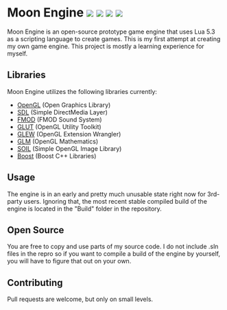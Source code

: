 # Moon Engine ![](https://img.shields.io/badge/type-game--engine-red.svg) ![](https://img.shields.io/badge/language-C++-yellow.svg) ![](https://img.shields.io/badge/language-Lua-blue.svg) ![](https://img.shields.io/badge/platform-windows-orange.svg)

Moon Engine is an open-source prototype game engine that uses Lua 5.3 as a scripting language to create games. This is my first attempt at creating my own game engine. This project is mostly a learning experience for myself.

## Libraries
Moon Engine utilizes the following libraries currently:
- [OpenGL](https://www.opengl.org/) (Open Graphics Library)
- [SDL](https://www.libsdl.org/) (Simple DirectMedia Layer)
- [FMOD](https://www.fmod.com/) (FMOD Sound System)
- [GLUT](https://www.opengl.org/resources/libraries/glut/) (OpenGL Utility Toolkit)
- [GLEW](http://glew.sourceforge.net/) (OpenGL Extension Wrangler)
- [GLM](https://glm.g-truc.net/0.9.8/index.html) (OpenGL Mathematics)
- [SOIL](http://www.lonesock.net/soil.html) (Simple OpenGL Image Library)
- [Boost](http://www.boost.org/) (Boost C++ Libraries)

## Usage
The engine is in an early and pretty much unusable state right now for 3rd-party users. Ignoring that, the most recent stable compiled build of the engine is located in the "Build" folder in the repository.

## Open Source
You are free to copy and use parts of my source code. I do not include .sln files in the repro so if you want to compile a build of the engine by yourself, you will have to figure that out on your own.

## Contributing
Pull requests are welcome, but only on small levels.
